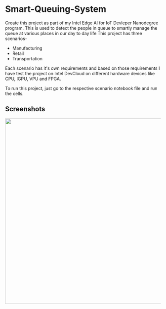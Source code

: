 # Smart-Queuing-System

Create this project as part of my Intel Edge AI for IoT Devleper Nanodegree program. This is used to detect the people in queue to smartly manage the queue at various places in our day to day life This project has three scenarios-
- Manufacturing
- Retail
- Transportation

Each scenario has it's own requirements and based on those requirements I have test the project on Intel DevCloud on different hardware devices like CPU, IGPU, VPU and FPGA. 

To run this project, just go to the respective scenario notebook file and run the cells.

## Screenshots
<img src="/../master/original_videos/image.png?raw=true" width="1200" height="600" />
